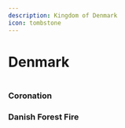 ```yaml
---
description: Kingdom of Denmark
icon: tombstone
---
```


# Denmark



<figure><img src="../../../.gitbook/assets/Screenshot 2023-12-09 214207.png" alt=""><figcaption></figcaption></figure>

### Coronation

### Danish Forest Fire

